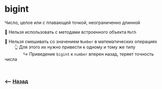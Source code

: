 # bigint
Число, целое или с плавающей точкой, неограниченно длинной

🔹 Нельзя использовать с методами встроенного объекта `Math`

🔹 Нельзя смешивать со значением `Number` в математических операциях  
&emsp;&emsp; 👆 Для этого их нужно привести к одному и тому же типу  
&emsp;&emsp;&emsp;&emsp; ↪ Приведение `bigint` к `number` вперен назад, теряет точность числа 

<br>

### ⟵ **<a href="../../readme.md">Назад</a>**